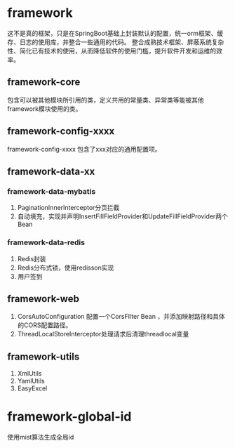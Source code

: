 # framework

这不是真的框架，只是在SpringBoot基础上封装默认的配置，统一orm框架、缓存、日志的使用库，并整合一些通用的代码。 整合成熟技术框架、屏蔽系统复杂性、简化已有技术的使用，从而降低软件的使用门槛，提升软件开发和运维的效率。

## framework-core

包含可以被其他模块所引用的类，定义共用的常量类、异常类等能被其他framework模块使用的类。

## framework-config-xxxx

framework-config-xxxx 包含了xxx对应的通用配置项。

## framework-data-xx

### framework-data-mybatis

1. PaginationInnerInterceptor分页拦截
2. 自动填充，实现并声明InsertFillFieldProvider和UpdateFillFieldProvider两个Bean

### framework-data-redis

1. Redis封装
2. Redis分布式锁，使用redisson实现
3. 用户签到

## framework-web

1. CorsAutoConfiguration 配置一个CorsFIlter Bean ，并添加映射路径和具体的CORS配置路径。
2. ThreadLocalStoreInterceptor处理请求后清理threadlocal变量

## framework-utils

1. XmlUtils
2. YamlUtils
3. EasyExcel

# framework-global-id

使用mist算法生成全局id
